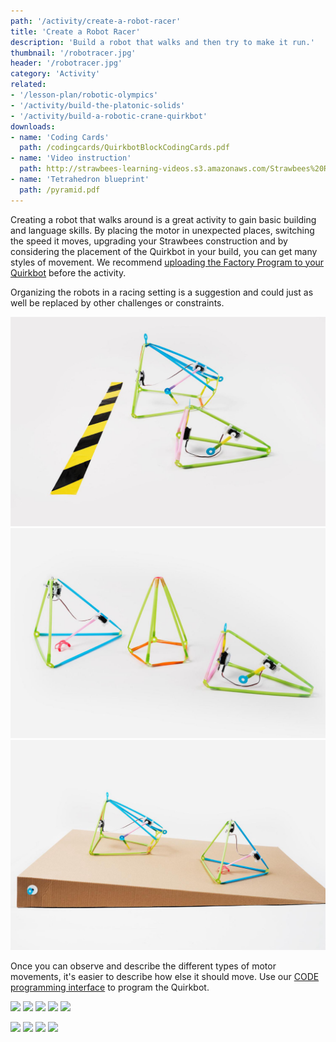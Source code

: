```yaml
---
path: '/activity/create-a-robot-racer'
title: 'Create a Robot Racer'
description: 'Build a robot that walks and then try to make it run.'
thumbnail: '/robotracer.jpg'
header: '/robotracer.jpg'
category: 'Activity'
related:
- '/lesson-plan/robotic-olympics'
- '/activity/build-the-platonic-solids'
- '/activity/build-a-robotic-crane-quirkbot'
downloads:
- name: 'Coding Cards'
  path: /codingcards/QuirkbotBlockCodingCards.pdf
- name: 'Video instruction'
  path: http://strawbees-learning-videos.s3.amazonaws.com/Strawbees%20RobotRacer.shrink.mp4
- name: 'Tetrahedron blueprint'
  path: /pyramid.pdf
---
```


<section component="youtube" url="https://youtu.be/VaYw4uI3HYE"></section>

Creating a robot that walks around is a great activity to gain basic building and language skills. By placing the motor in unexpected places, switching the speed it moves, upgrading your Strawbees construction and by considering the placement of the Quirkbot in your build, you can get many styles of movement. We recommend [uploading the Factory Program to your Quirkbot](https://code.strawbees.com/) before the activity.

Organizing the robots in a racing setting is a suggestion and could just as well be replaced by other challenges or constraints.

<section component="gallery">

![Running in a straight line can be challenging](/robotracer3.jpg)
![Add obstacles and modify the shape of robot bodies to create new situations](/robotracer2.jpg)
![Changing the surface material and angle can cause dramatic changes in your robot's performance](/robotracer4.jpg)

</section>

Once you can observe and describe the different types of motor movements, it's easier to describe how else it should move. Use our [CODE programming interface](https://code.strawbees.com/) to program the Quirkbot.

<section component="gallery">

![](/onboarding/howtoconnectmotorbackpack.jpg)
![](/onboarding/howtoconnectservomotor.jpg)
![](/onboarding/howtoattachmountandhorn.jpg)
![](/onboarding/howtoconnect.jpg)
![](/onboarding/howtoinstallfactoryprogram.jpg)

</section>

<section component="gallery">

![](/onboarding/whatarecodingcards.jpg)
![](/codingcards/shake.jpg)
![](/codingcards/backandforth.jpg)
![](/codingcards/sweep.jpg)

</section>
